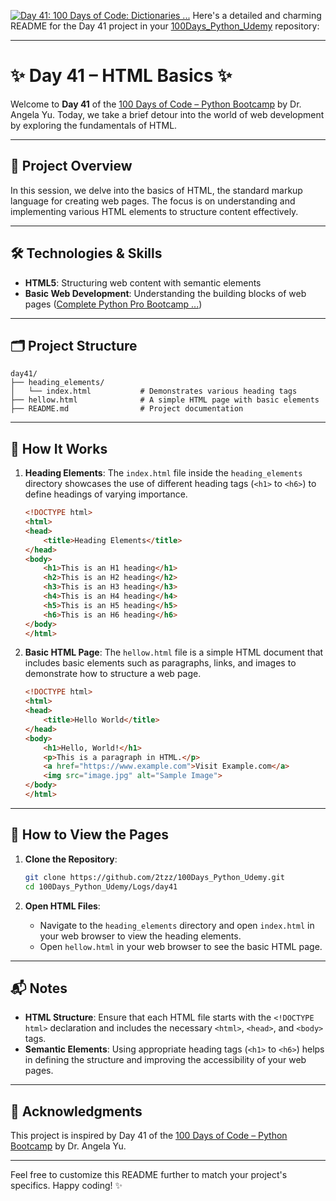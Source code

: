 [![Day 41: 100 Days of Code: Dictionaries ...](https://images.openai.com/thumbnails/444c63ec178c2872bb5d8a18a3c7576e.jpeg)](https://www.youtube.com/watch?v=MENfSTbAcn8)
Here's a detailed and charming README for the Day 41 project in your [100Days_Python_Udemy](https://github.com/2tzz/100Days_Python_Udemy/tree/main/Logs/day41) repository:

---

# ✨ Day 41 – HTML Basics ✨

Welcome to **Day 41** of the [100 Days of Code – Python Bootcamp](https://www.udemy.com/course/100-days-of-code/) by Dr. Angela Yu. Today, we take a brief detour into the world of web development by exploring the fundamentals of HTML.

---

## 🧳 Project Overview

In this session, we delve into the basics of HTML, the standard markup language for creating web pages. The focus is on understanding and implementing various HTML elements to structure content effectively.

---

## 🛠️ Technologies & Skills

- **HTML5**: Structuring web content with semantic elements
- **Basic Web Development**: Understanding the building blocks of web pages ([Complete Python Pro Bootcamp ...](https://www.udemy.com/course/100-days-of-code/?utm_source=chatgpt.com))

---

## 🗂️ Project Structure



```plaintext
day41/
├── heading_elements/
│   └── index.html           # Demonstrates various heading tags
├── hellow.html              # A simple HTML page with basic elements
├── README.md                # Project documentation
```



---

## 🚀 How It Works

1. **Heading Elements**: The `index.html` file inside the `heading_elements` directory showcases the use of different heading tags (`<h1>` to `<h6>`) to define headings of varying importance.

   ```html
   <!DOCTYPE html>
   <html>
   <head>
       <title>Heading Elements</title>
   </head>
   <body>
       <h1>This is an H1 heading</h1>
       <h2>This is an H2 heading</h2>
       <h3>This is an H3 heading</h3>
       <h4>This is an H4 heading</h4>
       <h5>This is an H5 heading</h5>
       <h6>This is an H6 heading</h6>
   </body>
   </html>
   ```

2. **Basic HTML Page**: The `hellow.html` file is a simple HTML document that includes basic elements such as paragraphs, links, and images to demonstrate how to structure a web page.

   ```html
   <!DOCTYPE html>
   <html>
   <head>
       <title>Hello World</title>
   </head>
   <body>
       <h1>Hello, World!</h1>
       <p>This is a paragraph in HTML.</p>
       <a href="https://www.example.com">Visit Example.com</a>
       <img src="image.jpg" alt="Sample Image">
   </body>
   </html>
   ```

---

## 📌 How to View the Pages

1. **Clone the Repository**:

   ```bash
   git clone https://github.com/2tzz/100Days_Python_Udemy.git
   cd 100Days_Python_Udemy/Logs/day41
   ```

2. **Open HTML Files**:

   - Navigate to the `heading_elements` directory and open `index.html` in your web browser to view the heading elements.
   - Open `hellow.html` in your web browser to see the basic HTML page.

---

## 📬 Notes

- **HTML Structure**: Ensure that each HTML file starts with the `<!DOCTYPE html>` declaration and includes the necessary `<html>`, `<head>`, and `<body>` tags.
- **Semantic Elements**: Using appropriate heading tags (`<h1>` to `<h6>`) helps in defining the structure and improving the accessibility of your web pages.

---

## 🌟 Acknowledgments

This project is inspired by Day 41 of the [100 Days of Code – Python Bootcamp](https://www.udemy.com/course/100-days-of-code/) by Dr. Angela Yu.

---

Feel free to customize this README further to match your project's specifics. Happy coding! ✨ 
